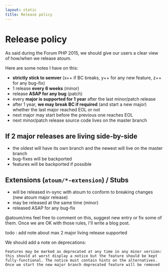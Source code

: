 ```yaml
---
layout: static
title: Release policy
---
```


# Release policy
As said during the Forum PHP 2015, we should give our users a clear view of how/when we release atoum.

Here are some notes I have on this:
- **strictly stick to semver** (x++ if BC breaks, y++ for any new feature, z++ for any bug-fix)
- 1 release **every 6 weeks** (minor)
- release **ASAP for any bug** (patch)
- every **major is supported for 1 year** after the last minor/patch release
- after 1 year, **we may break BC if required** (and start a new major) whether the last major reached EOL or not
- next major may start before the previous one reaches EOL
- next minor/patch release source code lives on the master branch

## If 2 major releases are living side-by-side
- the oldest will have its own branch and the newest will live on the master branch
- bug-fixes will be backported
- features will be backported if possible

## Extensions (`atoum/*-extension`) / Stubs
- will be released in-sync with atoum to conform to breaking changes (new atoum major release)
- may be released at the same time (minor)
- released ASAP for any bug-fix

@atoum/rms feel free to comment on this, suggest new entry or fix some of them. Once we are OK with those rules, I'll write a blog post.



todo : add note about max 2 major living release supported


We should add a note on deprecations:

    Features may be marked as deprecated at any time in any minor version: this should at worst display a notice but the feature should be kept fully-functional. The notice must contain hints on the alternatives.
    Once we start the new major branch deprecated feature will be removed
